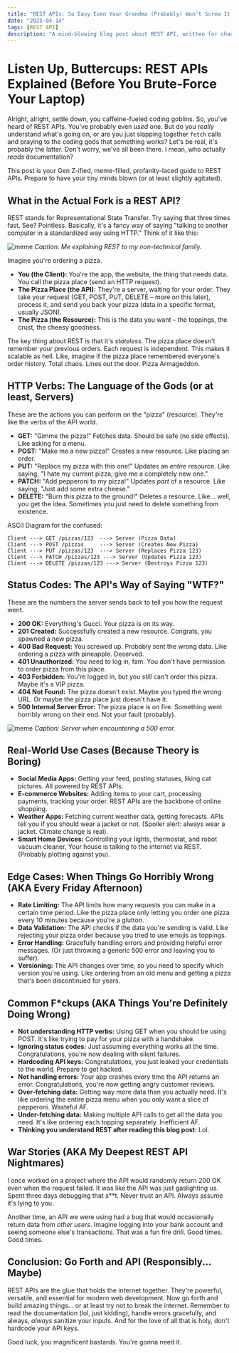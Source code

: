 ```yaml
---
title: "REST APIs: So Easy Even Your Grandma (Probably) Won't Screw It Up 💀🙏"
date: "2025-04-14"
tags: [REST API]
description: "A mind-blowing blog post about REST API, written for chaotic Gen Z engineers who probably just copy-paste from Stack Overflow anyway."
---
```


# Listen Up, Buttercups: REST APIs Explained (Before You Brute-Force Your Laptop)

Alright, alright, settle down, you caffeine-fueled coding goblins. So, you've heard of REST APIs. You've probably even *used* one. But do you *really* understand what's going on, or are you just slapping together `fetch` calls and praying to the coding gods that something works? Let's be real, it's probably the latter. Don't worry, we've all been there. I mean, who actually *reads* documentation?

This post is your Gen Z-ified, meme-filled, profanity-laced guide to REST APIs. Prepare to have your tiny minds blown (or at least slightly agitated).

## What in the Actual Fork is a REST API?

REST stands for Representational State Transfer. Try saying that three times fast. See? Pointless. Basically, it's a fancy way of saying "talking to another computer in a standardized way using HTTP." Think of it like this:

![meme](https://i.imgflip.com/5x98b8.jpg)
*Caption: Me explaining REST to my non-technical family.*

Imagine you're ordering a pizza.

*   **You (the Client):** You're the app, the website, the thing that needs data. You call the pizza place (send an HTTP request).
*   **The Pizza Place (the API):** They're a server, waiting for your order. They take your request (GET, POST, PUT, DELETE – more on this later), process it, and send you back your pizza (data in a specific format, usually JSON).
*   **The Pizza (the Resource):** This is the data you want – the toppings, the crust, the cheesy goodness.

The key thing about REST is that it's *stateless*. The pizza place doesn't remember your previous orders. Each request is independent. This makes it scalable as hell. Like, imagine if the pizza place remembered everyone's order history. Total chaos. Lines out the door. Pizza Armageddon.

## HTTP Verbs: The Language of the Gods (or at least, Servers)

These are the actions you can perform on the "pizza" (resource). They're like the verbs of the API world.

*   **GET:** "Gimme the pizza!" Fetches data. Should be safe (no side effects). Like asking for a menu.
*   **POST:** "Make me a new pizza!" Creates a new resource. Like placing an order.
*   **PUT:** "Replace my pizza with this one!" Updates an *entire* resource. Like saying, "I hate my current pizza, give me a completely new one."
*   **PATCH:** "Add pepperoni to my pizza!" Updates *part* of a resource. Like saying, "Just add some extra cheese."
*   **DELETE:** "Burn this pizza to the ground!" Deletes a resource. Like... well, you get the idea. Sometimes you just need to delete something from existence.

  ASCII Diagram for the confused:

  ```
  Client ---> GET /pizzas/123  ---> Server (Pizza Data)
  Client ---> POST /pizzas     ---> Server (Creates New Pizza)
  Client ---> PUT /pizzas/123  ---> Server (Replaces Pizza 123)
  Client ---> PATCH /pizzas/123 ---> Server (Updates Pizza 123)
  Client ---> DELETE /pizzas/123 ---> Server (Destroys Pizza 123)
  ```

## Status Codes: The API's Way of Saying "WTF?"

These are the numbers the server sends back to tell you how the request went.

*   **200 OK:** Everything's Gucci. Your pizza is on its way.
*   **201 Created:** Successfully created a new resource. Congrats, you spawned a new pizza.
*   **400 Bad Request:** You screwed up. Probably sent the wrong data. Like ordering a pizza with pineapple. Deserved.
*   **401 Unauthorized:** You need to log in, fam. You don't have permission to order pizza from this place.
*   **403 Forbidden:** You're logged in, but you *still* can't order this pizza. Maybe it's a VIP pizza.
*   **404 Not Found:** The pizza doesn't exist. Maybe you typed the wrong URL. Or maybe the pizza place just doesn't have it.
*   **500 Internal Server Error:** The pizza place is on fire. Something went horribly wrong on their end. Not your fault (probably).

  ![meme](https://imgflip.com/s/meme/Disaster-Girl.jpg)
  *Caption: Server when encountering a 500 error.*

## Real-World Use Cases (Because Theory is Boring)

*   **Social Media Apps:** Getting your feed, posting statuses, liking cat pictures. All powered by REST APIs.
*   **E-commerce Websites:** Adding items to your cart, processing payments, tracking your order. REST APIs are the backbone of online shopping.
*   **Weather Apps:** Fetching current weather data, getting forecasts. APIs tell you if you should wear a jacket or not. (Spoiler alert: always wear a jacket. Climate change is real).
*   **Smart Home Devices:** Controlling your lights, thermostat, and robot vacuum cleaner. Your house is talking to the internet via REST. (Probably plotting against you).

## Edge Cases: When Things Go Horribly Wrong (AKA Every Friday Afternoon)

*   **Rate Limiting:** The API limits how many requests you can make in a certain time period. Like the pizza place only letting you order one pizza every 10 minutes because you're a glutton.
*   **Data Validation:** The API checks if the data you're sending is valid. Like rejecting your pizza order because you tried to use emojis as toppings.
*   **Error Handling:** Gracefully handling errors and providing helpful error messages. (Or just throwing a generic 500 error and leaving you to suffer).
*   **Versioning:** The API changes over time, so you need to specify which version you're using. Like ordering from an old menu and getting a pizza that's been discontinued for years.

## Common F\*ckups (AKA Things You're Definitely Doing Wrong)

*   **Not understanding HTTP verbs:** Using GET when you should be using POST. It's like trying to pay for your pizza with a handshake.
*   **Ignoring status codes:** Just assuming everything works all the time. Congratulations, you're now dealing with silent failures.
*   **Hardcoding API keys:** Congratulations, you just leaked your credentials to the world. Prepare to get hacked.
*   **Not handling errors:** Your app crashes every time the API returns an error. Congratulations, you're now getting angry customer reviews.
*   **Over-fetching data:** Getting way more data than you actually need. It's like ordering the entire pizza menu when you only want a slice of pepperoni. Wasteful AF.
*   **Under-fetching data:** Making multiple API calls to get all the data you need. It's like ordering each topping separately. Inefficient AF.
*   **Thinking you understand REST after reading this blog post:** Lol.

## War Stories (AKA My Deepest REST API Nightmares)

I once worked on a project where the API would randomly return 200 OK even when the request failed. It was like the API was just gaslighting us. Spent three days debugging that s\*\*t. Never trust an API. Always assume it's lying to you.

Another time, an API we were using had a bug that would occasionally return data from *other users*. Imagine logging into your bank account and seeing someone else's transactions. That was a fun fire drill. Good times. Good times.

## Conclusion: Go Forth and API (Responsibly... Maybe)

REST APIs are the glue that holds the internet together. They're powerful, versatile, and essential for modern web development. Now go forth and build amazing things... or at least try not to break the internet. Remember to read the documentation (lol, just kidding), handle errors gracefully, and always, *always* sanitize your inputs. And for the love of all that is holy, don't hardcode your API keys.

Good luck, you magnificent bastards. You're gonna need it.
